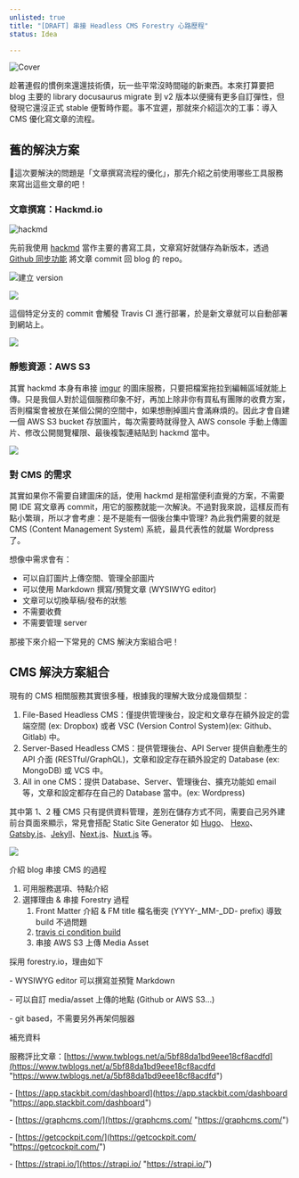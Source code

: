 ```yaml
---
unlisted: true
title: "[DRAFT] 串接 Headless CMS Forestry 心路歷程"
status: Idea

---
```


![Cover](https://dazedbear-pro-assets.s3-ap-northeast-1.amazonaws.com/website/0DB65523-3BE4-4535-AD17-6E6C0C35038E.png)

趁著連假的慣例來還還技術債，玩一些平常沒時間碰的新東西。本來打算要把 blog 主要的 library docusaurus migrate 到 v2 版本以便擁有更多自訂彈性，但發現它還沒正式 stable 便暫時作罷。事不宜遲，那就來介紹這次的工事：導入 CMS 優化寫文章的流程。

<!-- truncate -->

## 舊的解決方案

這次要解決的問題是「文章撰寫流程的優化」，那先介紹之前使用哪些工具服務來寫出這些文章的吧！

### 文章撰寫：Hackmd.io

![](https://dazedbear-pro-assets.s3-ap-northeast-1.amazonaws.com/website/hackmd-write.png "hackmd")

先前我使用 [hackmd](https://hackmd.io/) 當作主要的書寫工具，文章寫好就儲存為新版本，透過 [Github 同步功能](https://hackmd.io/c/tutorials-tw/%2Fs%2Flink-with-github-tw) 將文章 commit 回 blog 的 repo。

![](https://dazedbear-pro-assets.s3-ap-northeast-1.amazonaws.com/website/hackmd-version.png "建立 version")

![](https://dazedbear-pro-assets.s3-ap-northeast-1.amazonaws.com/website/hackmd-push.png)

這個特定分支的 commit 會觸發 Travis CI 進行部署，於是新文章就可以自動部署到網站上。

![](https://dazedbear-pro-assets.s3-ap-northeast-1.amazonaws.com/website/travis-ci.png)

### 靜態資源：AWS S3

其實 hackmd 本身有串接 [imgur](https://imgur.com/) 的圖床服務，只要把檔案拖拉到編輯區域就能上傳。只是我個人對於這個服務印象不好，再加上除非你有買私有團隊的收費方案，否則檔案會被放在某個公開的空間中，如果想刪掉圖片會滿麻煩的。因此才會自建一個 AWS S3 bucket 存放圖片，每次需要時就得登入 AWS console 手動上傳圖片、修改公開閱覽權限、最後複製連結貼到 hackmd 當中。

![](https://dazedbear-pro-assets.s3-ap-northeast-1.amazonaws.com/website/aws-s3-asset.png)

### 對 CMS 的需求

其實如果你不需要自建圖床的話，使用 hackmd 是相當便利直覺的方案，不需要開 IDE 寫文章再 commit，用它的服務就能一次解決。不過對我來說，這樣反而有點小繁瑣，所以才會考慮：是不是能有一個後台集中管理? 為此我們需要的就是 CMS (Content Management System) 系統，最具代表性的就屬 Wordpress 了。

想像中需求會有：

* 可以自訂圖片上傳空間、管理全部圖片
* 可以使用 Markdown 撰寫/預覽文章 (WYSIWYG editor)
* 文章可以切換草稿/發布的狀態
* 不需要收費
* 不需要管理 server

那接下來介紹一下常見的 CMS 解決方案組合吧！

## CMS 解決方案組合

現有的 CMS 相關服務其實很多種，根據我的理解大致分成幾個類型：

1. File-Based Headless CMS：僅提供管理後台，設定和文章存在額外設定的雲端空間 (ex:  Dropbox) 或者 VSC (Version Control System)(ex: Github、Gitlab) 中。
2. Server-Based Headless CMS：提供管理後台、API Server 提供自動產生的 API 介面 (RESTful/GraphQL)，文章和設定存在額外設定的 Database (ex: MongoDB) 或 VCS 中。
3. All in one CMS：提供 Database、Server、管理後台、擴充功能如 email 等，文章和設定都存在自己的 Database 當中。(ex: Wordpress)

其中第 1、2 種 CMS 只有提供資料管理，差別在儲存方式不同，需要自己另外建前台頁面來顯示，常見會搭配 Static Site Generator 如 [Hugo](https://gohugo.io/)、 [Hexo](https://hexo.io/)、[Gatsby.js](https://www.gatsbyjs.com/)、[Jekyll](https://jekyllrb.com/)、[Next.js](https://nextjs.org/)、[Nuxt.js](https://nuxtjs.org/) 等。

![](https://user-images.githubusercontent.com/8896191/78230154-89794800-7503-11ea-9a34-3dcf13f2c0b8.png)

介紹 blog 串接 CMS 的過程

1. 可用服務選項、特點介紹
2. 選擇理由 & 串接 Forestry 過程
   1. Front Matter 介紹 & FM title 檔名衝突 (YYYY-_MM-_DD- prefix) 導致 build 不過問題
   2. [travis ci condition build](https://docs.travis-ci.com/user/conditional-builds-stages-jobs/#testing-conditions)
   3. 串接 AWS S3 上傳 Media Asset

採用 forestry.io，理由如下

\- WYSIWYG editor 可以撰寫並預覽 Markdown

\- 可以自訂 media/asset 上傳的地點 (Github or AWS S3...)

\- git based，不需要另外再架伺服器

補充資料

服務評比文章：[https://www.twblogs.net/a/5bf88da1bd9eee18cf8acdfd](https://www.twblogs.net/a/5bf88da1bd9eee18cf8acdfd "https://www.twblogs.net/a/5bf88da1bd9eee18cf8acdfd")

\- [https://app.stackbit.com/dashboard](https://app.stackbit.com/dashboard "https://app.stackbit.com/dashboard")

\- [https://graphcms.com/](https://graphcms.com/ "https://graphcms.com/")

\- [https://getcockpit.com/](https://getcockpit.com/ "https://getcockpit.com/")

\- [https://strapi.io/](https://strapi.io/ "https://strapi.io/")